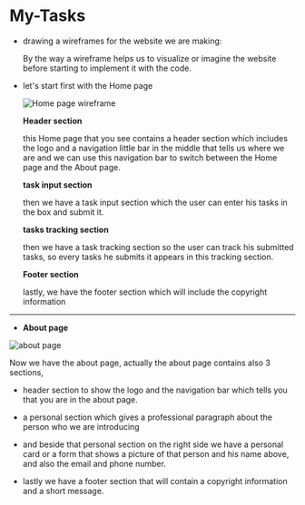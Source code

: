 # My-Tasks

* drawing a wireframes for the website we are making:

    By the way a wireframe helps us to visualize or imagine the website before starting to implement it with the code.

 - let's start first with the Home page

    ![Home page wireframe](homePage-wireframe.jpg)

    **Header section**

    this Home page that you see contains a header section which includes the logo and a navigation little bar in the middle that tells us where we are and we can use this navigation bar to switch between the Home page and the About page.

    **task input section**

    then we have a task input section which the user can enter his tasks in the box and submit it.

    **tasks tracking section**

    then we have a task tracking section so the user can track his submitted tasks, so every tasks he submits it appears in this tracking section.

    **Footer section**

    lastly, we have the footer section which will include the copyright information

 ______________________________________________________

 - **About page**

 ![about page](aboutPage-wireframe.jpg)

  Now we have the about page, actually the about page contains also 3 sections, 

   - header section to show the logo and the navigation bar which tells you that you are in the about page.

   - a personal section which gives a professional paragraph about the person who we are introducing

   - and beside that personal section on the right side we have a personal card or a form that shows a picture of that person and his name above, and also the email and phone number.

   - lastly we have a footer section that will contain a copyright information and a short message.

   

